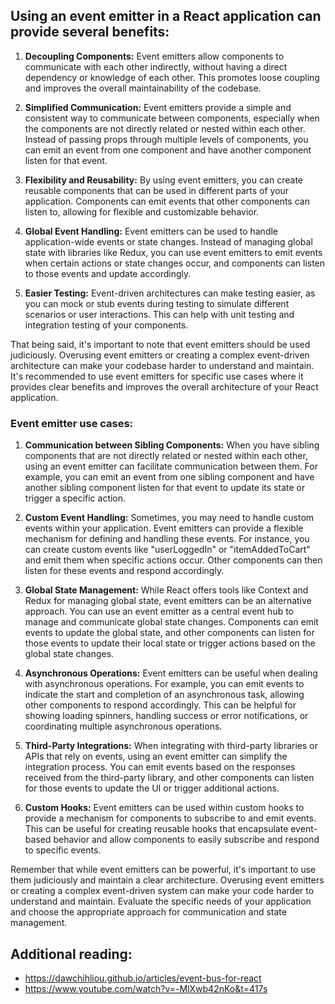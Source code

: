 ## Using an event emitter in a React application can provide several benefits:

1. **Decoupling Components:** Event emitters allow components to communicate with each other indirectly, without having a direct dependency or knowledge of each other. This promotes loose coupling and improves the overall maintainability of the codebase.

2. **Simplified Communication:** Event emitters provide a simple and consistent way to communicate between components, especially when the components are not directly related or nested within each other. Instead of passing props through multiple levels of components, you can emit an event from one component and have another component listen for that event.

3. **Flexibility and Reusability:** By using event emitters, you can create reusable components that can be used in different parts of your application. Components can emit events that other components can listen to, allowing for flexible and customizable behavior.

4. **Global Event Handling:** Event emitters can be used to handle application-wide events or state changes. Instead of managing global state with libraries like Redux, you can use event emitters to emit events when certain actions or state changes occur, and components can listen to those events and update accordingly.

5. **Easier Testing:** Event-driven architectures can make testing easier, as you can mock or stub events during testing to simulate different scenarios or user interactions. This can help with unit testing and integration testing of your components.

That being said, it's important to note that event emitters should be used judiciously. Overusing event emitters or creating a complex event-driven architecture can make your codebase harder to understand and maintain. It's recommended to use event emitters for specific use cases where it provides clear benefits and improves the overall architecture of your React application.


### Event emitter use cases:
1. **Communication between Sibling Components:** When you have sibling components that are not directly related or nested within each other, using an event emitter can facilitate communication between them. For example, you can emit an event from one sibling component and have another sibling component listen for that event to update its state or trigger a specific action.

2. **Custom Event Handling:** Sometimes, you may need to handle custom events within your application. Event emitters can provide a flexible mechanism for defining and handling these events. For instance, you can create custom events like "userLoggedIn" or "itemAddedToCart" and emit them when specific actions occur. Other components can then listen for these events and respond accordingly.

3. **Global State Management:** While React offers tools like Context and Redux for managing global state, event emitters can be an alternative approach. You can use an event emitter as a central event hub to manage and communicate global state changes. Components can emit events to update the global state, and other components can listen for those events to update their local state or trigger actions based on the global state changes.

4. **Asynchronous Operations:** Event emitters can be useful when dealing with asynchronous operations. For example, you can emit events to indicate the start and completion of an asynchronous task, allowing other components to respond accordingly. This can be helpful for showing loading spinners, handling success or error notifications, or coordinating multiple asynchronous operations.

5. **Third-Party Integrations:** When integrating with third-party libraries or APIs that rely on events, using an event emitter can simplify the integration process. You can emit events based on the responses received from the third-party library, and other components can listen for those events to update the UI or trigger additional actions.

6. **Custom Hooks:** Event emitters can be used within custom hooks to provide a mechanism for components to subscribe to and emit events. This can be useful for creating reusable hooks that encapsulate event-based behavior and allow components to easily subscribe and respond to specific events.

Remember that while event emitters can be powerful, it's important to use them judiciously and maintain a clear architecture. Overusing event emitters or creating a complex event-driven system can make your code harder to understand and maintain. Evaluate the specific needs of your application and choose the appropriate approach for communication and state management.

## Additional reading:
- https://dawchihliou.github.io/articles/event-bus-for-react
- https://www.youtube.com/watch?v=-MlXwb42nKo&t=417s
